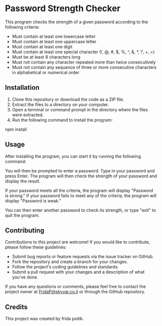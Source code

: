 # Password Strength Checker

This program checks the strength of a given password according to the following criteria:

- Must contain at least one lowercase letter
- Must contain at least one uppercase letter
- Must contain at least one digit
- Must contain at least one special character (!, @, #, $, %, ^, &, *, ?, +, =)
- Must be at least 8 characters long
- Must not contain any character repeated more than twice consecutively
- Must not contain any sequence of three or more consecutive characters in alphabetical or numerical order

## Installation

1. Clone this repository or download the code as a ZIP file.
2. Extract the files to a directory on your computer.
3. Open a terminal or command prompt in the directory where the files were extracted.
4. Run the following command to install the program:

npm install

## Usage

After installing the program, you can start it by running the following command:


You will then be prompted to enter a password. Type in your password and press Enter. The program will then check the strength of your password and display the result.

If your password meets all the criteria, the program will display "Password is strong." If your password fails to meet any of the criteria, the program will display "Password is weak."

You can then enter another password to check its strength, or type "exit" to quit the program.

## Contributing

Contributions to this project are welcome! If you would like to contribute, please follow these guidelines:

- Submit bug reports or feature requests via the issue tracker on GitHub.
- Fork the repository and create a branch for your changes.
- Follow the project's coding guidelines and standards.
- Submit a pull request with your changes and a description of what you've done.

If you have any questions or comments, please feel free to contact the project owner at FridaP@skyvar.co.il or through the GitHub repository.

## Credits

This project was created by frida psitik.
